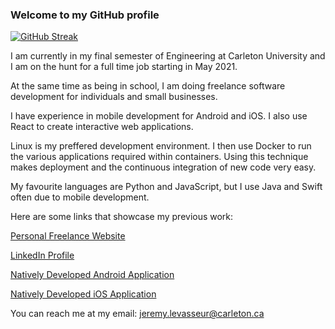 ### Welcome to my GitHub profile

[![GitHub Streak](https://github-readme-streak-stats.herokuapp.com/?user=jeremylevasseur&theme=dark)](https://github.com/jeremylevasseur/github-readme-streak-stats)

I am currently in my final semester of Engineering at Carleton University and I am on the hunt for a full time job starting in May 2021.

At the same time as being in school, I am doing freelance software development for individuals and small businesses.

I have experience in mobile development for Android and iOS. I also use React to create interactive web applications.

Linux is my preffered development environment. I then use Docker to run the various applications required within containers. Using this technique makes deployment and the continuous integration of new code very easy.

My favourite languages are Python and JavaScript, but I use Java and Swift often due to mobile development.

Here are some links that showcase my previous work:

[Personal Freelance Website](https://www.nautilusdevelopment.ca/)

[LinkedIn Profile](https://www.linkedin.com/in/jeremy-levasseur-008209137/)

[Natively Developed Android Application](https://youtu.be/1iAqKLFYIHs)

[Natively Developed iOS Application](https://youtu.be/OFexwWnsxmQ)

You can reach me at my email: jeremy.levasseur@carleton.ca

<!--
**jeremylevasseur/jeremylevasseur** is a ✨ _special_ ✨ repository because its `README.md` (this file) appears on your GitHub profile.

Here are some ideas to get you started:

- 🔭 I’m currently working on ...
- 🌱 I’m currently learning ...
- 👯 I’m looking to collaborate on ...
- 🤔 I’m looking for help with ...
- 💬 Ask me about ...
- 📫 How to reach me: ...
- 😄 Pronouns: ...
- ⚡ Fun fact: ...
-->
